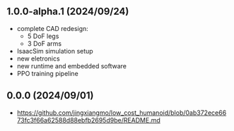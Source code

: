 ## 1.0.0-alpha.1 (2024/09/24)
- complete CAD redesign:
    - 5 DoF legs 
    - 3 DoF arms
- IsaacSim simulation setup
- new eletronics
- new runtime and embedded software
- PPO training pipeline 

## 0.0.0 (2024/09/01)
- https://github.com/jingxiangmo/low_cost_humanoid/blob/0ab372ece6673fc3f66a62588d88ebfb2695d9be/README.md